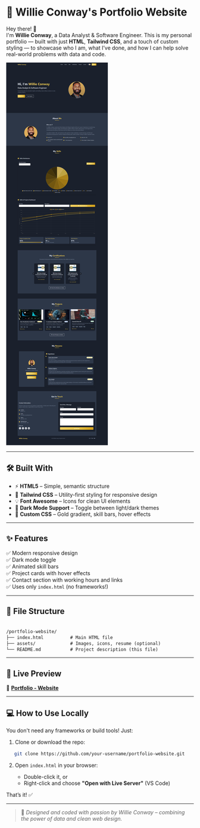 
# 🌟 Willie Conway's Portfolio Website

Hey there! 👋  
I'm **Willie Conway**, a Data Analyst & Software Engineer. This is my personal portfolio — built with just **HTML**, **Tailwind CSS**, and a touch of custom styling — to showcase who I am, what I’ve done, and how I can help solve real-world problems with data and code.

![Porfolio Website](https://github.com/Willie-Conway/Portfolio-Website/blob/f2f93534f0e29377a920bd67cde7f660ef24f229/assets/Portfolio_Website.png)

---

## 🛠️ Built With

- ⚡ **HTML5** – Simple, semantic structure
- 🎨 **Tailwind CSS** – Utility-first styling for responsive design
- 💡 **Font Awesome** – Icons for clean UI elements
- 🌙 **Dark Mode Support** – Toggle between light/dark themes
- 🎯 **Custom CSS** – Gold gradient, skill bars, hover effects

---

## ✨ Features

✅ Modern responsive design  
✅ Dark mode toggle  
✅ Animated skill bars  
✅ Project cards with hover effects  
✅ Contact section with working hours and links  
✅ Uses only `index.html` (no frameworks!)

---

## 📁 File Structure

```

/portfolio-website/
├── index.html          # Main HTML file
├── assets/             # Images, icons, resume (optional)
└── README.md           # Project description (this file)

```

---

## 📸 Live Preview

🔗 [**Portfolio - Website**](https://willie-conway.github.io/Portfolio-Website/)

---

## 💻 How to Use Locally

You don't need any frameworks or build tools! Just:

1. Clone or download the repo:
```bash
   git clone https://github.com/your-username/portfolio-website.git
```

2. Open `index.html` in your browser:

   * Double-click it, or
   * Right-click and choose **"Open with Live Server"** (VS Code)

That’s it! ✅

---

> 🎯 *Designed and coded with passion by Willie Conway – combining the power of data and clean web design.*

